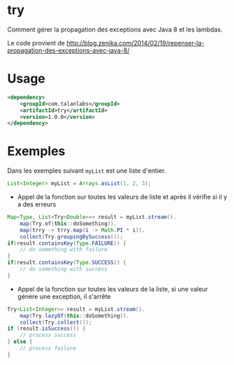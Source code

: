 # try

Comment gérer la propagation des exceptions avec Java 8 et les lambdas.

Le code provient de http://blog.zenika.com/2014/02/19/repenser-la-propagation-des-exceptions-avec-java-8/

# Usage

```xml
<dependency>
    <groupId>com.talanlabs</groupId>
    <artifactId>try</artifactId>
    <version>1.0.0</version>
</dependency>
```

# Exemples

Dans les exemples suivant `myList` est une liste d'entier.

``` java
List<Integer> myList = Arrays.asList(1, 2, 3);
```

- Appel de la fonction sur toutes les valeurs de liste et après il vérifie si il y a des erreurs

``` java
Map<Type, List<Try<Double>>> result = myList.stream().
    map(Try.of(this::doSomething)).
    map(trry -> trry.map(i -> Math.PI * i)).
    collect(Try.groupingBySuccess()); 
if(result.containsKey(Type.FAILURE)) {
    // do something with failure
} 
if(result.containsKey(Type.SUCCESS)) {
    // do something with success
}
```

- Appel de la fonction sur toutes les valeurs de la liste, si une valeur génère une exception, il s'arrête

``` java
Try<List<Integer>> result = myList.stream().
    map(Try.lazyOf(this::doSomething)).
    collect(Try.collect());
if (result.isSuccess()) {
    // process success
} else {
    // process failure
}
```